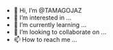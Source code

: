 - 👋 Hi, I’m @TAMAGOJAZ
- 👀 I’m interested in ...
- 🌱 I’m currently learning ...
- 💞️ I’m looking to collaborate on ...
- 📫 How to reach me ...

<!---
TAMAGOJAZ/TAMAGOJAZ is a ✨ special ✨ repository because its `README.md` (this file) appears on your GitHub profile.
You can click the Preview link to take a look at your changes.
--->
